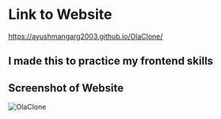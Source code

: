 # Link to Website
https://ayushmangarg2003.github.io/OlaClone/

## I made this to practice my frontend skills

## Screenshot of Website
![OlaClone](https://user-images.githubusercontent.com/105537793/212304811-c012744a-3f31-415e-8329-dff4957a58b3.png)
